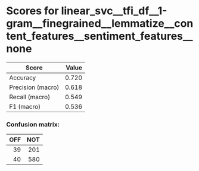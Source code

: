 # Scores for linear_svc__tfi_df__1-gram__finegrained__lemmatize__content_features__sentiment_features__none
|      Score      |Value|
|-----------------|----:|
|Accuracy         |0.720|
|Precision (macro)|0.618|
|Recall (macro)   |0.549|
|F1 (macro)       |0.536|

### Confusion matrix:
|OFF|NOT|
|--:|--:|
| 39|201|
| 40|580|
